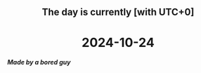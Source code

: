 <h2 align=center>The day is currently [with UTC+0]</h2>
<h1 align=center><!--TIME BEGIN-->2024-10-24<!--TIME END--></h1>
<h5>Made by a bored guy</h5>
